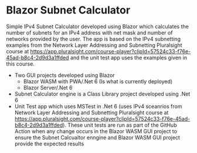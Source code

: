 # Blazor Subnet Calculator

Simple IPv4 Subnet Calculator developed using Blazor which calculates the number of subnets for an IPv4 address with net mask and number of networks provided by the user.  The app is based on the IPv4 subnetting examples from the Network Layer Addressing and Subnetting Pluralsight course at https://app.pluralsight.com/course-player?clipId=57524c33-f76e-45ad-b8c4-2d9d3a1ffded and the unit test app uses the examples given in this course.

* Two GUI projects developed using Blazor
  * Blazor WASM with PWA/.Net 6 (Is what is currently deployed)
  * Blazor Server/.Net 6
* Subnet Calculator engine is a Class Library project developed using .Net 6
* Unit Test app which uses MSTest in .Net 6 (uses IPv4 sceanrios from Network Layer Addressing and Subnetting Pluralsight course at https://app.pluralsight.com/course-player?clipId=57524c33-f76e-45ad-b8c4-2d9d3a1ffded).  These unit tests are run as part of the GitHub Action when any change occurs in the Blazor WASM GUI project to ensure the Subnet Calcualtor enngine and Blazor WASM GUI project provide the expected results
